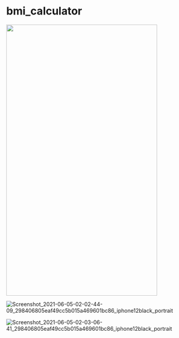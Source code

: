 # bmi_calculator

<img src="https://user-images.githubusercontent.com/47321390/120862245-4357c280-c5a6-11eb-97a2-0765c74be29c.png" width="400" height="720">


![Screenshot_2021-06-05-02-02-44-09_298406805eaf49cc5b015a469601bc86_iphone12black_portrait](https://user-images.githubusercontent.com/47321390/120862252-45218600-c5a6-11eb-9cd3-80b5be154450.png)


![Screenshot_2021-06-05-02-03-06-41_298406805eaf49cc5b015a469601bc86_iphone12black_portrait](https://user-images.githubusercontent.com/47321390/120862257-46eb4980-c5a6-11eb-9bc1-c77bd07b1ca2.png)



